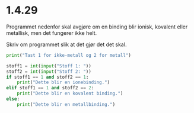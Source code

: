# 1.4.29

Programmet nedenfor skal avgjøre om en binding blir ionisk, kovalent eller metallisk, men det fungerer ikke helt.

Skriv om programmet slik at det gjør det det skal.

```python
print("Tast 1 for ikke-metall og 2 for metall")

stoff1 = int(input("Stoff 1: "))
stoff2 = int(input("Stoff 2: "))
if stoff1 == 1 and stoff2 == 1:
    print("Dette blir en ionebinding.")
elif stoff1 == 1 and stoff2 == 2:
    print("Dette blir en kovalent binding.")
else:
    print("Dette blir en metallbinding.")
```